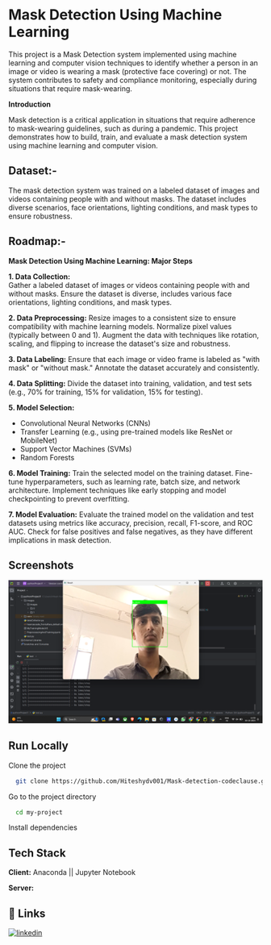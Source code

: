
# Mask Detection Using Machine Learning

This project is a Mask Detection system implemented using machine learning and computer vision techniques to identify whether a person in an image or video is wearing a mask (protective face covering) or not. The system contributes to safety and compliance monitoring, especially during situations that require mask-wearing.

**Introduction**

Mask detection is a critical application in situations that require adherence to mask-wearing guidelines, such as during a pandemic. This project demonstrates how to build, train, and evaluate a mask detection system using machine learning and computer vision.


## Dataset:-

The mask detection system was trained on a labeled dataset of images and videos containing people with and without masks. The dataset includes diverse scenarios, face orientations, lighting conditions, and mask types to ensure robustness.



## Roadmap:-

**Mask Detection Using Machine Learning: Major Steps**

**1. Data Collection:**  
Gather a labeled dataset of images or videos containing people with and without masks. Ensure the dataset is diverse, includes various face orientations, lighting conditions, and mask types.

**2. Data Preprocessing:**
Resize images to a consistent size to ensure compatibility with machine learning models. Normalize pixel values (typically between 0 and 1). Augment the data with techniques like rotation, scaling, and flipping to increase the dataset's size and robustness.

**3. Data Labeling:**
Ensure that each image or video frame is labeled as "with mask" or "without mask." Annotate the dataset accurately and consistently.

**4. Data Splitting:**
Divide the dataset into training, validation, and test sets (e.g., 70% for training, 15% for validation, 15% for testing).

**5. Model Selection:**
- Convolutional Neural Networks (CNNs)
- Transfer Learning (e.g., using pre-trained models like ResNet or MobileNet)
- Support Vector Machines (SVMs)
- Random Forests

**6. Model Training:**
Train the selected model on the training dataset. Fine-tune hyperparameters, such as learning rate, batch size, and network architecture. Implement techniques like early stopping and model checkpointing to prevent overfitting.

**7. Model Evaluation:**
Evaluate the trained model on the validation and test datasets using metrics like accuracy, precision, recall, F1-score, and ROC AUC. Check for false positives and false negatives, as they have different implications in mask detection.



## Screenshots

![App Screenshot](https://github.com/Hiteshydv001/Mask-detection-codeclause/blob/main/Screenshot%20(102).png?raw=true)


## Run Locally

Clone the project

```bash
  git clone https://github.com/Hiteshydv001/Mask-detection-codeclause.git
```

Go to the project directory

```bash
  cd my-project
```

Install dependencies




## Tech Stack

**Client:** Anaconda || Jupyter Notebook

**Server:** 


## 🔗 Links
[![linkedin](https://img.shields.io/badge/linkedin-0A66C2?style=for-the-badge&logo=linkedin&logoColor=white)](https://www.linkedin.com/)


